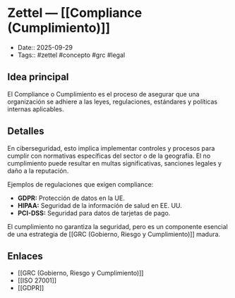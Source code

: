 # Zettel — [[Compliance (Cumplimiento)]]

- Date:: 2025-09-29
- Tags:: #zettel #concepto #grc #legal

## Idea principal
El Compliance o Cumplimiento es el proceso de asegurar que una organización se adhiere a las leyes, regulaciones, estándares y políticas internas aplicables.

## Detalles
En ciberseguridad, esto implica implementar controles y procesos para cumplir con normativas específicas del sector o de la geografía. El no cumplimiento puede resultar en multas significativas, sanciones legales y daño a la reputación.

Ejemplos de regulaciones que exigen compliance:
- **GDPR:** Protección de datos en la UE.
- **HIPAA:** Seguridad de la información de salud en EE. UU.
- **PCI-DSS:** Seguridad para datos de tarjetas de pago.

El cumplimiento no garantiza la seguridad, pero es un componente esencial de una estrategia de [[GRC (Gobierno, Riesgo y Cumplimiento)]] madura.

## Enlaces
- [[GRC (Gobierno, Riesgo y Cumplimiento)]]
- [[ISO 27001]]
- [[GDPR]]